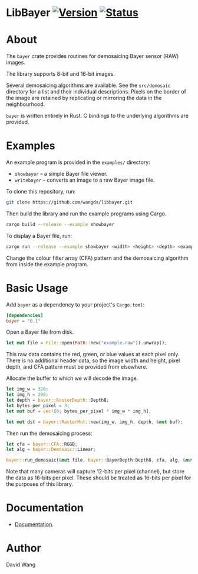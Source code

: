
LibBayer [![Version][version-img]][version-url] [![Status][travis-ci-img]][travis-ci-url]
========


# About

The `bayer` crate provides routines for demosaicing Bayer sensor (RAW)
images.

The library supports 8-bit and 16-bit images.

Several demosaicing algorithms are available.  See the `src/demosaic`
directory for a list and their individual descriptions.  Pixels on the
border of the image are retained by replicating or mirroring the data
in the neighbourhood.

`bayer` is written entirely in Rust.  C bindings to the underlying
algorithms are provided.


# Examples

An example program is provided in the `examples/` directory:

* `showbayer` – a simple Bayer file viewer.
* `writebayer` – converts an image to a raw Bayer image file.

To clone this repository, run:

```sh
git clone https://github.com/wangds/libbayer.git
```

Then build the library and run the example programs using Cargo.

```sh
cargo build --release --example showbayer
```

To display a Bayer file, run:

```sh
cargo run --release --example showbayer <width> <height> <depth> <example.raw>
```

Change the colour filter array (CFA) pattern and the demosaicing
algorithm from inside the example program.

# Basic Usage


Add `bayer` as a dependency to your project's `Cargo.toml`:

```toml
[dependencies]
bayer = "0.1"
```

Open a Bayer file from disk.

```rust
let mut file = File::open(Path::new("example.raw")).unwrap();
```

This raw data contains the red, green, or blue values at each pixel
only.  There is no additional header data, so the image width and
height, pixel depth, and CFA pattern must be provided from elsewhere.

Allocate the buffer to which we will decode the image.

```rust
let img_w = 320;
let img_h = 200;
let depth = bayer::RasterDepth::Depth8;
let bytes_per_pixel = 3;
let mut buf = vec![0; bytes_per_pixel * img_w * img_h];

let mut dst = bayer::RasterMut::new(img_w, img_h, depth, &mut buf);
```

Then run the demosaicing process:

```rust
let cfa = bayer::CFA::RGGB;
let alg = bayer::Demosaic::Linear;

bayer::run_demosaic(&mut file, bayer::BayerDepth:Depth8, cfa, alg, &mut dst);
```

Note that many cameras will capture 12-bits per pixel (channel), but
store the data as 16-bits per pixel.  These should be treated as
16-bits per pixel for the purposes of this library.

# Documentation

* [Documentation][documentation].


# Author

David Wang

[documentation]: https://docs.rs/bayer/
[travis-ci-img]: https://travis-ci.org/wangds/libbayer.svg?branch=master
[travis-ci-url]: https://travis-ci.org/wangds/libbayer
[version-img]: https://img.shields.io/crates/v/bayer.svg
[version-url]: https://crates.io/crates/bayer
